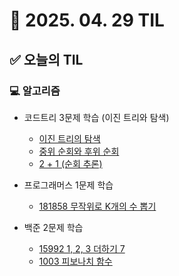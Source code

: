 # 📅 2025. 04. 29 TIL

## ✅ 오늘의 TIL

### 💻 알고리즘

- 코드트리 3문제 학습 (이진 트리와 탐색)  
  - [이진 트리의 탐색](https://www.codetree.ai/ko/trails/complete/curated-cards/intro-tree-traversal)  
  - [중위 순회와 후위 순회](https://www.codetree.ai/ko/trails/complete/curated-cards/challenge-inorder-postorder)  
  - [2 + 1 (순회 추론)](https://www.codetree.ai/ko/trails/complete/curated-cards/challenge-traversal-inference)

- 프로그래머스 1문제 학습  
  - [181858 무작위로 K개의 수 뽑기](https://school.programmers.co.kr/learn/courses/30/lessons/181858)

- 백준 2문제 학습  
  - [15992 1, 2, 3 더하기 7](https://www.acmicpc.net/problem/15992)  
  - [1003 피보나치 함수](https://www.acmicpc.net/problem/1003)
